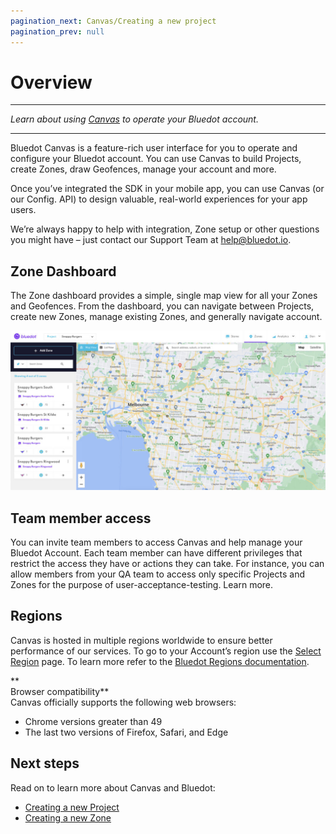 ```yaml
---
pagination_next: Canvas/Creating a new project
pagination_prev: null
---
```


Overview
======

* * *

_Learn about using_ [_Canvas_](https://select-region.bluedot.io/) _to operate your Bluedot account._

* * *

Bluedot Canvas is a feature-rich user interface for you to operate and configure your Bluedot account. You can use Canvas to build Projects, create Zones, draw Geofences, manage your account and more.

Once you’ve integrated the SDK in your mobile app, you can use Canvas (or our Config. API) to design valuable, real-world experiences for your app users.

We’re always happy to help with integration, Zone setup or other questions you might have – just contact our Support Team at [help@bluedot.io](mailto:help@bluedot.io).

Zone Dashboard
------------------

The Zone dashboard provides a simple, single map view for all your Zones and Geofences. From the dashboard, you can navigate between Projects, create new Zones, manage existing Zones, and generally navigate account.

![](../assets/Canvas.jpeg)

Team member access
----------------------

You can invite team members to access Canvas and help manage your Bluedot Account. Each team member can have different privileges that restrict the access they have or actions they can take. For instance, you can allow members from your QA team to access only specific Projects and Zones for the purpose of user-acceptance-testing. Learn more.

Regions
------------

Canvas is hosted in multiple regions worldwide to ensure better performance of our services. To go to your Account’s region use the [Select Region](https://select-region.bluedot.io/) page. To learn more refer to the [Bluedot Regions documentation](../Regions%20URLs.md).

**  
Browser compatibility**  
Canvas officially supports the following web browsers:

*   Chrome versions greater than 49
*   The last two versions of Firefox, Safari, and Edge

Next steps
----------

Read on to learn more about Canvas and Bluedot:

*   [Creating a new Project](../Canvas/Creating%20a%20new%20project.md)
*   [Creating a new Zone](../Canvas/Add%20a%20new%20zone.md)